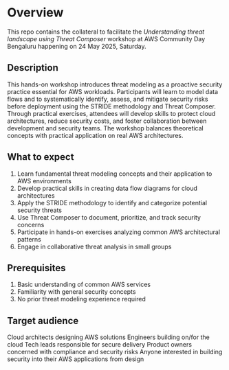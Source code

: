 # Overview
This repo contains the collateral to facilitate the *Understanding threat landscape using Threat Composer* workshop at AWS Community Day Bengaluru happening on 24 May 2025, Saturday.

## Description
This hands-on workshop introduces threat modeling as a proactive security practice essential for AWS workloads. Participants will learn to model data flows and to systematically identify, assess, and mitigate security risks before deployment using the STRIDE methodology and Threat Composer. Through practical exercises, attendees will develop skills to protect cloud architectures, reduce security costs, and foster collaboration between development and security teams. The workshop balances theoretical concepts with practical application on real AWS architectures.

## What to expect
1. Learn fundamental threat modeling concepts and their application to AWS environments
2. Develop practical skills in creating data flow diagrams for cloud architectures
3. Apply the STRIDE methodology to identify and categorize potential security threats
4. Use Threat Composer to document, prioritize, and track security concerns
5. Participate in hands-on exercises analyzing common AWS architectural patterns
6. Engage in collaborative threat analysis in small groups

## Prerequisites
1. Basic understanding of common AWS services
2. Familiarity with general security concepts
3. No prior threat modeling experience required

## Target audience
Cloud architects designing AWS solutions
Engineers building on/for the cloud
Tech leads responsible for secure delivery
Product owners concerned with compliance and security risks
Anyone interested in building security into their AWS applications from design
